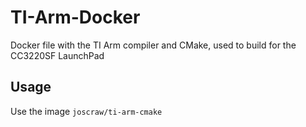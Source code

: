 # TI-Arm-Docker
Docker file with the TI Arm compiler and CMake, used to build for the CC3220SF LaunchPad

## Usage
Use the image `joscraw/ti-arm-cmake`
